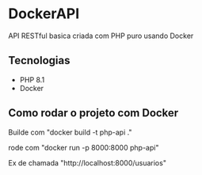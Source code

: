 # DockerAPI
API RESTful basica criada com PHP puro usando Docker

## Tecnologias

- PHP 8.1
- Docker

## Como rodar o projeto com Docker

Builde com 
    "docker build -t php-api ."

rode com
    "docker run -p 8000:8000 php-api"

Ex de chamada
    "http://localhost:8000/usuarios"

